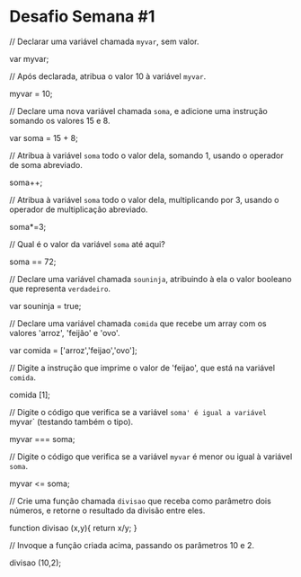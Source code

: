 # Desafio Semana #1



// Declarar uma variável chamada `myvar`, sem valor.

var myvar;

// Após declarada, atribua o valor 10 à variável `myvar`.

myvar = 10;

// Declare uma nova variável chamada `soma`, e adicione uma instrução somando os valores 15 e 8.

var soma = 15 + 8;

// Atribua à variável `soma` todo o valor dela, somando 1, usando o operador de soma abreviado.

soma++;

// Atribua à variável `soma` todo o valor dela, multiplicando por 3, usando o operador de multiplicação abreviado.

soma*=3;

// Qual é o valor da variável `soma` até aqui?

soma == 72;

// Declare uma variável chamada `souninja`, atribuindo à ela o valor booleano que representa `verdadeiro`.

var souninja = true;

// Declare uma variável chamada `comida` que recebe um array com os valores 'arroz', 'feijão' e 'ovo'.

var comida = ['arroz','feijao','ovo'];

// Digite a instrução que imprime o valor de 'feijao', que está na variável `comida`.

comida [1];

// Digite o código que verifica se a variável `soma' é igual a variável `myvar` (testando também o tipo).

myvar === soma;

// Digite o código que verifica se a variável `myvar` é menor ou igual à variável `soma`.

myvar <= soma;

// Crie uma função chamada `divisao` que receba como parâmetro dois números, e retorne o resultado da divisão entre eles.

function divisao (x,y){
return x/y;
}

// Invoque a função criada acima, passando os parâmetros 10 e 2.

divisao (10,2);
